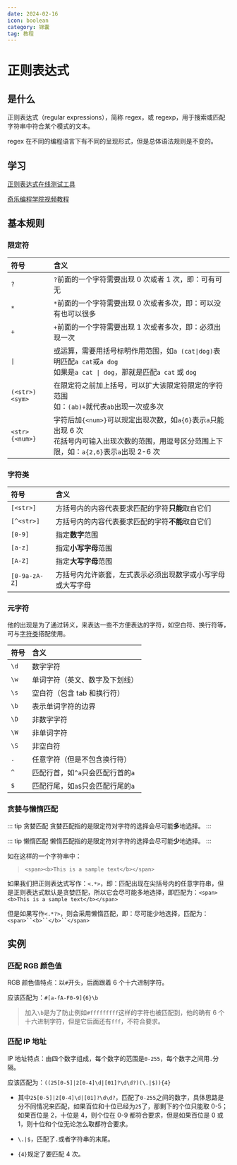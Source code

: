 ```yaml
---
date: 2024-02-16
icon: boolean
category: 锦囊
tag: 教程
---
```


# 正则表达式

## 是什么

正则表达式（regular expressions），简称 regex，或 regexp，用于搜索或匹配字符串中符合某个模式的文本。

regex 在不同的编程语言下有不同的呈现形式，但是总体语法规则是不变的。

## 学习

[正则表达式在线测试工具](https://regex101.com/)

[奇乐编程学院视频教程](https://www.bilibili.com/video/BV1da4y1p7iZ)

## 基本规则

### 限定符

|符号 | 含义 |
|:---|:---|
|`?`|`?`前面的一个字符需要出现 0 次或者 1 次，即：可有可无 |
|`*`|`*`前面的一个字符需要出现 0 次或者多次，即：可以没有也可以很多 |
|`+`|`+`前面的一个字符需要出现 1 次或者多次，即：必须出现一次 |
|`\|`|或运算，需要用括号标明作用范围，如`a (cat\|dog)`表明匹配`a cat`或`a dog`<br/>如果是`a cat \| dog`，那就是匹配`a cat` 或 `dog` |
|`(<str>)<sym>`|在限定符之前加上括号，可以扩大该限定符限定的字符范围<br/>如：`(ab)+`就代表`ab`出现一次或多次 |
|`<str>{<num>}`|字符后加`{<num>}`可以规定出现次数，如`a{6}`表示`a`只能出现 6 次<br/>花括号内可输入出现次数的范围，用逗号区分范围上下限，如：`a{2,6}`表示`a`出现 2-6 次|



### 字符类

|符号 | 含义 |
|:---|:---|
|`[<str>]`|方括号内的内容代表要求匹配的字符**只能**取自它们 |
|`[^<str>]`|方括号内的内容代表要求匹配的字符**不能**取自它们 |
|`[0-9]`|指定**数字**范围 |
|`[a-z]`|指定**小写字母**范围 |
|`[A-Z]`|指定**大写字母**范围 |
|`[0-9a-zA-Z]`|方括号内允许嵌套，左式表示必须出现数字或小写字母或大写字母|

### 元字符

他的出现是为了通过转义，来表达一些不方便表达的字符，如空白符、换行符等，可与[字符类](#字符类)搭配使用。

|符号 | 含义 |
|:---|:---|
|`\d`|数字字符 |
|`\w`|单词字符（英文、数字及下划线）|
|`\s`|空白符（包含 tab 和换行符）|
|`\b`|表示单词字符的边界 |
|`\D`|非数字字符 |
|`\W`|非单词字符 |
|`\S`|非空白符 |
|`.`|任意字符（但是不包含换行符）|
|`^`|匹配行首，如`^a`只会匹配行首的`a` |
|`$`|匹配行尾，如`a$`只会匹配行尾的`a` |

### 贪婪与懒惰匹配

::: tip 贪婪匹配
贪婪匹配指的是限定符对字符的选择会尽可能**多**地选择。
:::

::: tip 懒惰匹配
懒惰匹配指的是限定符对字符的选择会尽可能**少**地选择。
:::

如在这样的一个字符串中：

> `<span><b>This is a sample text</b></span>`

如果我们把正则表达式写作：`<.*>`，即：匹配出现在尖括号内的任意字符串，但是正则表达式默认是贪婪匹配，所以它会尽可能多地选择，即匹配为：`<span><b>This is a sample text</b></span>`

但是如果写作`<.*?>`，则会采用懒惰匹配，即：尽可能少地选择，匹配为：`<span>``<b>``</b>``</span>`

## 实例

### 匹配 RGB 颜色值

RGB 颜色值特点：以`#`开头，后面跟着 6 个十六进制字符。

应该匹配为：`#[a-fA-F0-9]{6}\b`

> 加入`\b`是为了防止例如`#fffffffff`这样的字符也被匹配到，他的确有 6 个十六进制字符，但是它后面还有`fff`，不符合要求。

### 匹配 IP 地址

IP 地址特点：由四个数字组成，每个数字的范围是`0-255`，每个数字之间用`.`分隔。

应该匹配为：`((25[0-5]|2[0-4]\d|[01]?\d\d?)(\.|$)){4}`

- 其中`25[0-5]|2[0-4]\d|[01]?\d\d?`，匹配了`0-255`之间的数字，具体思路是分不同情况来匹配，如果百位和十位已经为`25`了，那剩下的个位只能取 0-5；如果百位是 2，十位是 4，则个位在 0-9 都符合要求，但是如果百位是 0 或 1，则十位和个位无论怎么取都符合要求。

- `\.|$`，匹配了`.`或者字符串的末尾。

- `{4}`规定了要匹配 4 次。